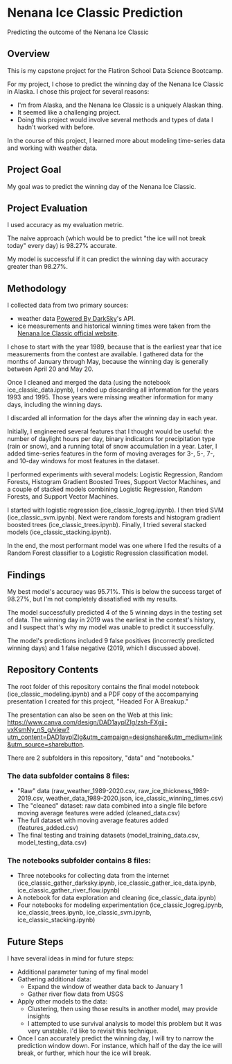 # Nenana Ice Classic Prediction
Predicting the outcome of the Nenana Ice Classic

## Overview
This is my capstone project for the Flatiron School Data Science Bootcamp.

For my project, I chose to predict the winning day of the Nenana Ice Classic in Alaska. I chose this project for several reasons:
* I'm from Alaska, and the Nenana Ice Classic is a uniquely Alaskan thing.
* It seemed like a challenging project.
* Doing this project would involve several methods and types of data I hadn't worked with before.

In the course of this project, I learned more about modeling time-series data and working with weather data.

## Project Goal
My goal was to predict the winning day of the Nenana Ice Classic.

## Project Evaluation
I used accuracy as my evaluation metric.

The naive approach (which would be to predict "the ice will not break today" every day) is 98.27% accurate.

My model is successful if it can predict the winning day with accuracy greater than 98.27%.

## Methodology
I collected data from two primary sources:
* weather data <a href = https://darksky.net/poweredby/>Powered By DarkSky</a>'s API.
* ice measurements and historical winning times were taken from the <a href = https://www.nenanaakiceclassic.com/index.htm>Nenana Ice Classic official website</a>.

I chose to start with the year 1989, because that is the earliest year that ice measurements from the contest are available. I gathered data for the months of January through May, because the winning day is generally between April 20 and May 20.

Once I cleaned and merged the data (using the notebook ice_classic_data.ipynb), I ended up discarding all information for the years 1993 and 1995. Those years were missing weather information for many days, including the winning days.

I discarded all information for the days after the winning day in each year.

Initially, I engineered several features that I thought would be useful: the number of daylight hours per day, binary indicators for precipitation type (rain or snow), and a running total of snow accumulation in a year. Later, I added time-series features in the form of moving averages for 3-, 5-, 7-, and 10-day windows for most features in the dataset. 

I performed experiments with several models: Logistic Regression, Random Forests, Histogram Gradient Boosted Trees, Support Vector Machines, and a couple of stacked models combining Logistic Regression, Random Forests, and Support Vector Machines.

I started with logistic regression (ice_classic_logreg.ipynb). I then tried SVM (ice_classic_svm.ipynb). Next were random forests and histogram gradient boosted trees (ice_classic_trees.ipynb). Finally, I tried several stacked models (ice_classic_stacking.ipynb).

In the end, the most performant model was one where I fed the results of a Random Forest classifier to a Logistic Regression classification model.

## Findings
My best model's accuracy was 95.71%. This is below the success target of 98.27%, but I'm not completely dissatisfied with my results.

The model successfully predicted 4 of the 5 winning days in the testing set of data. The winning day in 2019 was the earliest in the contest's history, and I suspect that's why my model was unable to predict it successfully.

The model's predictions included 9 false positives (incorrectly predicted winning days) and 1 false negative (2019, which I discussed above).

## Repository Contents
The root folder of this repository contains the final model notebook (ice_classic_modeling.ipynb) and a PDF copy of the accompanying presentation I created for this project, "Headed For A Breakup."

The presentation can also be seen on the Web at this link: https://www.canva.com/design/DAD1ayplZIg/zsh-FXgjj-vxKsmNy_nS_g/view?utm_content=DAD1ayplZIg&utm_campaign=designshare&utm_medium=link&utm_source=sharebutton.

There are 2 subfolders in this repository, "data" and "notebooks."

### The data subfolder contains 8 files:

* "Raw" data (raw_weather_1989-2020.csv, raw_ice_thickness_1989-2019.csv, weather_data_1989-2020.json, ice_classic_winning_times.csv)
* The "cleaned" dataset: raw data combined into a single file before moving average features were added (cleaned_data.csv)
* The full dataset with moving average features added (features_added.csv)
* The final testing and training datasets (model_training_data.csv, model_testing_data.csv)

### The notebooks subfolder contains 8 files:

* Three notebooks for collecting data from the internet (ice_classic_gather_darksky.ipynb, ice_classic_gather_ice_data.ipynb, ice_classic_gather_river_flow.ipynb)
* A notebook for data exploration and cleaning (ice_classic_data.ipynb)
* Four notebooks for modeling experimentation (ice_classic_logreg.ipynb, ice_classic_trees.ipynb, ice_classic_svm.ipynb, ice_classic_stacking.ipynb)

## Future Steps
I have several ideas in mind for future steps:
* Additional parameter tuning of my final model
* Gathering additional data:
  * Expand the window of weather data back to January 1
  * Gather river flow data from USGS
* Apply other models to the data:
  * Clustering, then using those results in another model, may provide insights
  * I attempted to use survival analysis to model this problem but it was very unstable. I'd like to revisit this technique.
* Once I can accurately predict the winning day, I will try to narrow the prediction window down. For instance, which half of the day the ice will break, or further, which hour the ice will break.
